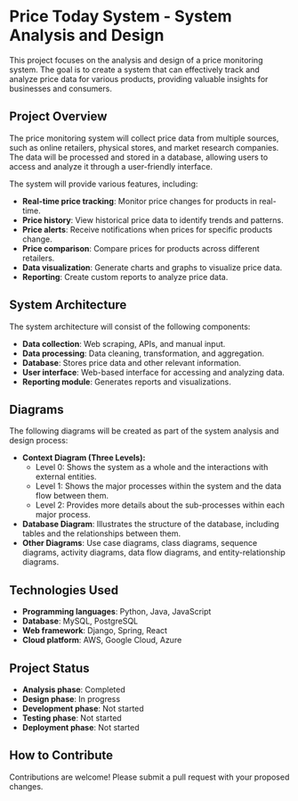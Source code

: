 # Price Today System - System Analysis and Design

This project focuses on the analysis and design of a price monitoring system. The goal is to create a system that can effectively track and analyze price data for various products, providing valuable insights for businesses and consumers.

## Project Overview

The price monitoring system will collect price data from multiple sources, such as online retailers, physical stores, and market research companies. The data will be processed and stored in a database, allowing users to access and analyze it through a user-friendly interface.

The system will provide various features, including:

*   **Real-time price tracking**: Monitor price changes for products in real-time.
*   **Price history**: View historical price data to identify trends and patterns.
*   **Price alerts**: Receive notifications when prices for specific products change.
*   **Price comparison**: Compare prices for products across different retailers.
*   **Data visualization**: Generate charts and graphs to visualize price data.
*   **Reporting**: Create custom reports to analyze price data.

## System Architecture

The system architecture will consist of the following components:

*   **Data collection**: Web scraping, APIs, and manual input.
*   **Data processing**: Data cleaning, transformation, and aggregation.
*   **Database**: Stores price data and other relevant information.
*   **User interface**: Web-based interface for accessing and analyzing data.
*   **Reporting module**: Generates reports and visualizations.

## Diagrams

The following diagrams will be created as part of the system analysis and design process:

*   **Context Diagram (Three Levels):**
    *   Level 0: Shows the system as a whole and the interactions with external entities.
    *   Level 1: Shows the major processes within the system and the data flow between them.
    *   Level 2: Provides more details about the sub-processes within each major process.
*   **Database Diagram**: Illustrates the structure of the database, including tables and the relationships between them.
*   **Other Diagrams**: Use case diagrams, class diagrams, sequence diagrams, activity diagrams, data flow diagrams, and entity-relationship diagrams.

## Technologies Used

*   **Programming languages**: Python, Java, JavaScript
*   **Database**: MySQL, PostgreSQL
*   **Web framework**: Django, Spring, React
*   **Cloud platform**: AWS, Google Cloud, Azure

## Project Status

*   **Analysis phase**: Completed
*   **Design phase**: In progress
*   **Development phase**: Not started
*   **Testing phase**: Not started
*   **Deployment phase**: Not started

## How to Contribute

Contributions are welcome! Please submit a pull request with your proposed changes.

